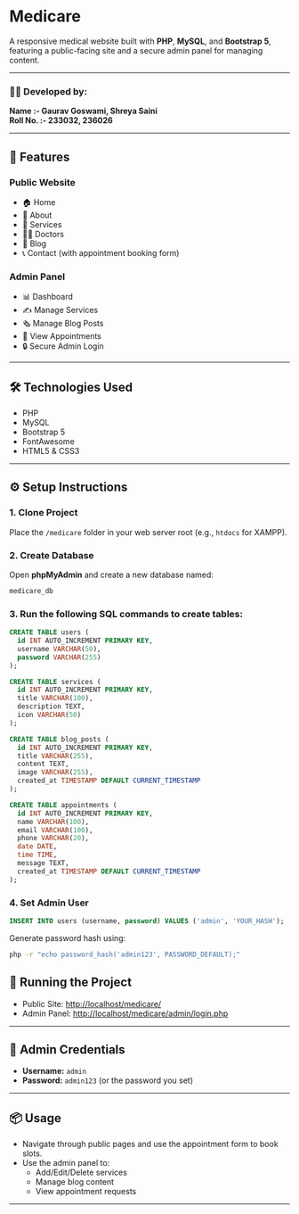 # Medicare

A responsive medical website built with **PHP**, **MySQL**, and **Bootstrap 5**, featuring a public-facing site and a secure admin panel for managing content.

---

### 👨‍💻 Developed by:
**Name :- Gaurav Goswami, Shreya Saini**  
**Roll No. :- 233032, 236026**

---

## 🚀 Features

### Public Website
- 🏠 Home  
- 📄 About  
- 💉 Services  
- 👨‍⚕️ Doctors  
- 📰 Blog  
- 📞 Contact (with appointment booking form)

### Admin Panel
- 📊 Dashboard  
- ✍️ Manage Services  
- 🗞 Manage Blog Posts  
- 📅 View Appointments  
- 🔒 Secure Admin Login

---

## 🛠 Technologies Used

- PHP  
- MySQL  
- Bootstrap 5  
- FontAwesome  
- HTML5 & CSS3  

---

## ⚙️ Setup Instructions

### 1. Clone Project
Place the `/medicare` folder in your web server root (e.g., `htdocs` for XAMPP).

### 2. Create Database

Open **phpMyAdmin** and create a new database named:

```sql
medicare_db
```

### 3. Run the following SQL commands to create tables:

```sql
CREATE TABLE users (
  id INT AUTO_INCREMENT PRIMARY KEY,
  username VARCHAR(50),
  password VARCHAR(255)
);

CREATE TABLE services (
  id INT AUTO_INCREMENT PRIMARY KEY,
  title VARCHAR(100),
  description TEXT,
  icon VARCHAR(50)
);

CREATE TABLE blog_posts (
  id INT AUTO_INCREMENT PRIMARY KEY,
  title VARCHAR(255),
  content TEXT,
  image VARCHAR(255),
  created_at TIMESTAMP DEFAULT CURRENT_TIMESTAMP
);

CREATE TABLE appointments (
  id INT AUTO_INCREMENT PRIMARY KEY,
  name VARCHAR(100),
  email VARCHAR(100),
  phone VARCHAR(20),
  date DATE,
  time TIME,
  message TEXT,
  created_at TIMESTAMP DEFAULT CURRENT_TIMESTAMP
);
```

### 4. Set Admin User

```sql
INSERT INTO users (username, password) VALUES ('admin', 'YOUR_HASH');
```

Generate password hash using:

```bash
php -r "echo password_hash('admin123', PASSWORD_DEFAULT);"
```


## 🧪 Running the Project

- Public Site: [http://localhost/medicare/](http://localhost/medicare/)
- Admin Panel: [http://localhost/medicare/admin/login.php](http://localhost/medicare/admin/login.php)

---

## 🔐 Admin Credentials

- **Username:** `admin`  
- **Password:** `admin123` (or the password you set)

---

## 📦 Usage

- Navigate through public pages and use the appointment form to book slots.
- Use the admin panel to:
  - Add/Edit/Delete services
  - Manage blog content
  - View appointment requests

---
